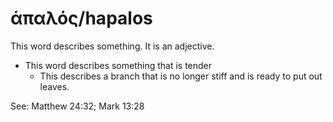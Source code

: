 # ἁπαλός/hapalos 

This word describes something. It is an adjective.

* This word describes something that is tender
    * This describes a branch that is no longer stiff and is ready to put out leaves.

See:  Matthew 24:32; Mark 13:28

